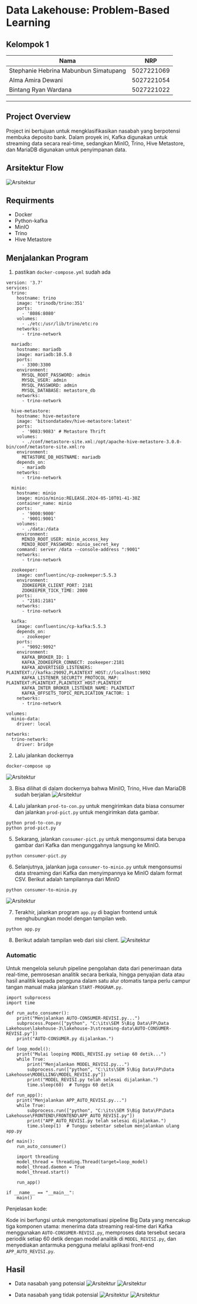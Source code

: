 # Data Lakehouse: Problem-Based Learning

## Kelompok 1

| Nama                                  | NRP        |
| ------------------------------------- | ---------- |
| Stephanie Hebrina Mabunbun Simatupang | 5027221069 |
| Alma Amira Dewani                     | 5027221054 |
| Bintang Ryan Wardana                  | 5027221022 |

---

## Project Overview

Project ini bertujuan untuk mengklasifikasikan nasabah yang berpotensi membuka deposito bank. Dalam proyek ini, Kafka digunakan untuk streaming data secara real-time, sedangkan MinIO, Trino, Hive Metastore, dan MariaDB digunakan untuk penyimpanan data.

## Arsitektur Flow

![Arsitektur](img/arsitektur.png)

## Requirments

- Docker
- Python-kafka
- MinIO
- Trino
- Hive Metastore

## Menjalankan Program

1. pastikan `docker-compose.yml` sudah ada

```
version: '3.7'
services:
  trino:
    hostname: trino
    image: 'trinodb/trino:351'
    ports:
      - '8086:8080'
    volumes:
      - ./etc:/usr/lib/trino/etc:ro
    networks:
      - trino-network

  mariadb:
    hostname: mariadb
    image: mariadb:10.5.8
    ports:
      - 3300:3300
    environment:
      MYSQL_ROOT_PASSWORD: admin
      MYSQL_USER: admin
      MYSQL_PASSWORD: admin
      MYSQL_DATABASE: metastore_db
    networks:
      - trino-network

  hive-metastore:
    hostname: hive-metastore
    image: 'bitsondatadev/hive-metastore:latest'
    ports:
      - '9083:9083' # Metastore Thrift
    volumes:
      - ./conf/metastore-site.xml:/opt/apache-hive-metastore-3.0.0-bin/conf/metastore-site.xml:ro
    environment:
      METASTORE_DB_HOSTNAME: mariadb
    depends_on:
      - mariadb
    networks:
      - trino-network

  minio:
    hostname: minio
    image: minio/minio:RELEASE.2024-05-10T01-41-38Z
    container_name: minio
    ports:
      - '9000:9000'
      - '9001:9001'
    volumes:
      - ./data:/data
    environment:
      MINIO_ROOT_USER: minio_access_key
      MINIO_ROOT_PASSWORD: minio_secret_key
    command: server /data --console-address ":9001"
    networks:
      - trino-network

  zookeeper:
    image: confluentinc/cp-zookeeper:5.5.3
    environment:
      ZOOKEEPER_CLIENT_PORT: 2181
      ZOOKEEPER_TICK_TIME: 2000
    ports:
      - "2181:2181"
    networks:
      - trino-network

  kafka:
    image: confluentinc/cp-kafka:5.5.3
    depends_on:
      - zookeeper
    ports:
      - "9092:9092"
    environment:
      KAFKA_BROKER_ID: 1
      KAFKA_ZOOKEEPER_CONNECT: zookeeper:2181
      KAFKA_ADVERTISED_LISTENERS: PLAINTEXT://kafka:29092,PLAINTEXT_HOST://localhost:9092
      KAFKA_LISTENER_SECURITY_PROTOCOL_MAP: PLAINTEXT:PLAINTEXT,PLAINTEXT_HOST:PLAINTEXT
      KAFKA_INTER_BROKER_LISTENER_NAME: PLAINTEXT
      KAFKA_OFFSETS_TOPIC_REPLICATION_FACTOR: 1
    networks:
      - trino-network

volumes:
  minio-data:
    driver: local

networks:
  trino-network:
    driver: bridge
```

2. Lalu jalankan dockernya

```
docker-compose up
```

![Arsitektur](img/docker-up.png)

3. Bisa dilihat di dalam dockernya bahwa MiniIO, Trino, Hive dan MariaDB sudah berjalan
   ![Arsitektur](img/docker.png)

4. Lalu jalankan `prod-to-con.py` untuk mengirimkan data biasa consumer dan jalankan `prod-pict.py` untuk mengirimkan data gambar.

```
python prod-to-con.py
python prod-pict.py
```

5. Sekarang, jalankan `consumer-pict.py` untuk mengonsumsi data berupa gambar dari Kafka dan mengunggahnya langsung ke MinIO.

```
python consumer-pict.py
```

6. Selanjutnya, jalankan juga `consumer-to-minio.py` untuk mengonsumsi data streaming dari Kafka dan menyimpannya ke MinIO dalam format CSV. Berikut adalah tampilannya dari MinIO

```
python consumer-to-minio.py
```

![Arsitektur](img/minio.png)

7. Terakhir, jalankan program `app.py` di bagian frontend untuk menghubungkan model dengan tampilan web.

```
python app.py
```

8. Berikut adalah tampilan web dari sisi client.
   ![Arsitektur](img/frontend.png)

### Automatic

Untuk mengelola seluruh pipeline pengolahan data dari penerimaan data real-time, pemrosesan analitik secara berkala, hingga penyajian data atau hasil analitik kepada pengguna dalam satu alur otomatis tanpa perlu campur tangan manual maka jalankan `START-PROGRAM.py`.

```
import subprocess
import time

def run_auto_consumer():
    print("Menjalankan AUTO-CONSUMER-REVISI.py...")
    subprocess.Popen(["python", "C:\its\SEM 5\Big Data\FP\Data Lakehouse\lakehouse-3\lakehouse-3\streaming-data\AUTO-CONSUMER-REVISI.py"])
    print("AUTO-CONSUMER.py dijalankan.")

def loop_model():
    print("Mulai looping MODEL_REVISI.py setiap 60 detik...")
    while True:
        print("Menjalankan MODEL_REVISI.py...")
        subprocess.run(["python", "C:\its\SEM 5\Big Data\FP\Data Lakehouse\MODELLING\MODEL_REVISI.py"])
        print("MODEL_REVISI.py telah selesai dijalankan.")
        time.sleep(60)  # Tunggu 60 detik

def run_app():
    print("Menjalankan APP_AUTO_REVISI.py...")
    while True:
        subprocess.run(["python", "C:\its\SEM 5\Big Data\FP\Data Lakehouse\FRONTEND\FRONTEND\APP_AUTO_REVISI.py"])
        print("APP_AUTO_REVISI.py telah selesai dijalankan.")
        time.sleep(1)  # Tunggu sebentar sebelum menjalankan ulang app.py

def main():
    run_auto_consumer()

    import threading
    model_thread = threading.Thread(target=loop_model)
    model_thread.daemon = True
    model_thread.start()

    run_app()

if __name__ == "__main__":
    main()
```

Penjelasan kode:

Kode ini berfungsi untuk mengotomatisasi pipeline Big Data yang mencakup tiga komponen utama: menerima data streaming real-time dari Kafka menggunakan `AUTO-CONSUMER-REVISI.py`, memproses data tersebut secara periodik setiap 60 detik dengan model analitik di `MODEL_REVISI.py`, dan menyediakan antarmuka pengguna melalui aplikasi front-end `APP_AUTO_REVISI.py`.

## Hasil

- Data nasabah yang potensial
  ![Arsitektur](img/data-potential.png)
  ![Arsitektur](img/hasil-potential.png)

- Data nasabah yang tidak potensial
  ![Arsitektur](img/data-no-potential.png)
  ![Arsitektur](img/hasil-no-potential.png)
